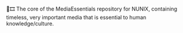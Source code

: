 🧠️🎞️ The core of the MediaEssentials repository for NUNIX, containing timeless, very important media that is essential to human knowledge/culture.
